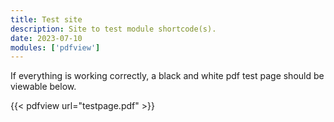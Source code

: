 ```yaml
---
title: Test site
description: Site to test module shortcode(s).
date: 2023-07-10
modules: ['pdfview']
---
```


If everything is working correctly, a black and white pdf test page should be viewable below.

{{< pdfview url="testpage.pdf" >}}
